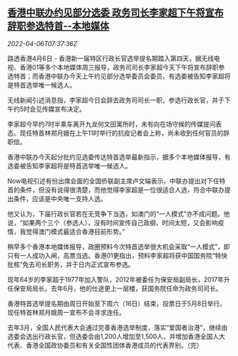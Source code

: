 <!--1649232063000-->
[香港中联办约见部分选委 政务司长李家超下午将宣布辞职参选特首--本地媒体](https://cn.reuters.com/article/hk-media-election-0406-idCNKCS2LY0KV)
------

<div><i>2022-04-06T07:37:36Z</i></div><p>路透香港4月6日 - 香港新一届特区行政长官选举提名期踏入第四天，据无线电视、香港01等多个本地媒体周三报导，政务司司长李家超今天下午将宣布辞职参选特首；而香港中联办今天上午约见部分选举委员会委员，有选委被告知李家超将是特首选举唯一候选人。</p><p>无线新闻引述消息指，李家超今日会辞去政务司司长一职，参选行政长官，并于下午约5时会见传媒宣布决定。</p><p>李家超今早约7时半乘车离开九龙何文田寓所时，未有向在场守候的传媒提问表态。现任特首林郑月娥在上午11时举行的抗疫记者会上称，尚未收到任何官员的辞职信。</p><p>香港中联办今天起分批约见选委传达特首选举最新指示，据多个本地媒体报导，有选委被告知李家超将是特首选举唯一候选人。</p><p>Now电视引述有份出席会面的全国侨联副主席卢文端表示，中联办提出对下任特首的条件，但没有说得很清楚，而他觉得李家超是一位很适合人选，符合中联办提出条件，应该是中央唯一支持人选。</p><p>他又认为，下届行政长官若在无竞争下当选，如澳门的“一人模式”亦不成问题。他说，“如果两个三个（参选人），没有时间宣传自己政纲，时间太短，又会影响疫情，我觉得澳门模式最适合香港目前形势。”</p><p>稍早多个香港本地媒体报导，政圈预料今次特首选举很大机会采取“一人模式”，即只有一人成功入闸，高票当选。香港01更指出，预料李家超将获中国国务院“特快批核”免去司长职务，并于日内正式宣布参选。</p><p>现年64岁的李家超于1977年加入警队，2012年被委任为保安局副局长，2017年升任保安局局长。去年6月，他的仕途更上一层楼，获国务院任命为政务司司长。</p><p>香港特首选举提名期由周日开始至下周六（16日）结束，投票日于5月8日举行。现任特首林郑月娥周一宣布不会寻求连任。</p><p>去年3月，全国人民代表大会通过完善香港选举制度，落实“爱国者治港”，继续由选委会选出行政长官，但选委会由1,200人增加至1,500人，并增加香港全国人大代表、香港全国政协委员和有关全国性团体香港成员的代表界别。（完）</p>
